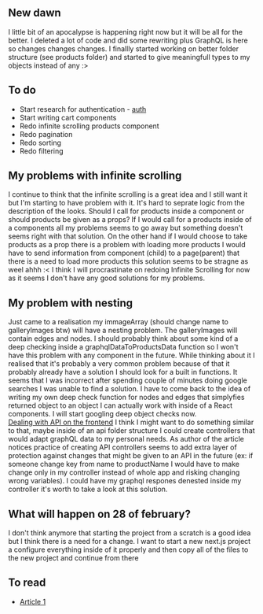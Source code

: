 ## New dawn

I little bit of an apocalypse is happening right now but it will be all for the better. I deleted a lot of code and did some rewriting plus GraphQL is here so changes changes changes. I finallly started working on better folder structure (see products folder) and started to give meaningfull types to my objects instead of any :>

## To do

- Start research for authentication - [auth](https://woographql.com/guides/understanding-the-user-session)
- Start writing cart components
- Redo infinite scrolling products component
- Redo pagination
- Redo sorting
- Redo filtering

## My problems with infinite scrolling

I continue to think that the infinite scrolling is a great idea and I still want it but I'm starting to have problem with it. It's hard to seprate logic from the description of the looks. Should I call for products inside a component or should products be given as a props? If I would call for a products inside of a components all my problems seems to go away but something doesn't seems right with that solution. On the other hand if I would choose to take products as a prop there is a problem with loading more products I would have to send information from component (child) to a page(parent) that there is a need to load more products this solution seems to be stragne as weel ahhh :< I think I will procrastinate on redoing Infinite Scrolling for now as it seems I don't have any good solutions for my problems.

## My problem with nesting

Just came to a realisation my immageArray (should change name to galleryImages btw) will have a nesting problem. The galleryImages will contain edges and nodes. I should probably think about some kind of a deep checking inside a graphqlDataToProductsData function so I won't have this problem with any component in the future.
While thinking about it I realised that it's probably a very common problem because of that it probably already have a solution I should look for a built in functions.
It seems that I was incorrect after spending couple of minutes doing google searches I was unable to find a solution. I have to come back to the idea of writing my own deep check function for nodes and edges that simplyfies returned object to an object I can actually work with inside of a React components. I will start googling deep object checks now.  
[Dealing with API on the frontend](https://blog.xmartlabs.com/2020/07/09/frontend-architecture-and-best-practices/)
I think I might want to do something similar to that, maybe inside of an api folder structure I could create controllers that would adapt graphQL data to my personal needs. As author of the article notices practice of creating API controllers seems to add extra layer of protection against changes that might be given to an API in the future (ex: if someone change key from name to productName I would have to make change only in my controller instead of whole app and risking changing wrong variables). I could have my graphql respones denested inside my controller it's worth to take a look at this solution.

## What will happen on 28 of february?

I don't think anymore that starting the project from a scratch is a good idea but I think there is a need for a change. I want to start a new next.js project a configure everything inside of it properly and then copy all of the files to the new project and continue from there

## To read

- [Article 1](https://aroundreact.com/react-best-practices-for-software-design-and-architecture/)
